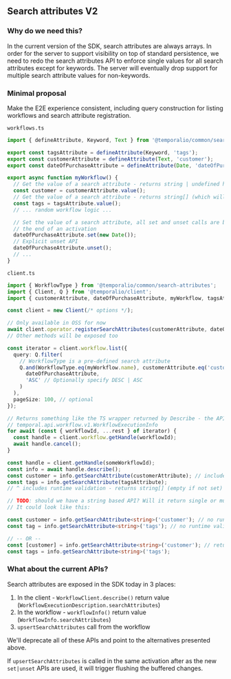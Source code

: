 ## Search attributes V2

### Why do we need this?

In the current version of the SDK, search attributes are always arrays. In order for the server to support visibility
on top of standard persistence, we need to redo the search attributes API to enforce single values for all search
attributes except for keywords. The server will eventually drop support for multiple search attribute values for
non-keywords.

### Minimal proposal

Make the E2E experience consistent, including query construction for listing workflows and search attribute
registration.

`workflows.ts`

```ts
import { defineAttribute, Keyword, Text } from '@temporalio/common/search-attributes';

export const tagsAttribute = defineAttribute(Keyword, 'tags');
export const customerAttribute = defineAttribute(Text, 'customer');
export const dateOfPurchaseAttribute = defineAttribute(Date, 'dateOfPurchase');

export async function myWorkflow() {
  // Get the value of a search attribute - returns string | undefined here
  const customer = customerAttribute.value();
  // Get the value of a search attribute - returns string[] (which will be empty if unset)
  const tags = tagsAttribute.value();
  // ... random workflow logic ...

  // Set the value of a search attribute, all set and unset calls are buffered and flushed out as a single command at
  // the end of an activation
  dateOfPurchaseAttribute.set(new Date());
  // Explicit unset API
  dateOfPurchaseAttribute.unset();
  // ...
}
```

`client.ts`

```ts
import { WorkflowType } from '@temporalio/common/search-attributes';
import { Client, Q } from '@temporalio/client';
import { customerAttribute, dateOfPurchaseAttribute, myWorkflow, tagsAttribute } from './workflows';

const client = new Client(/* options */);

// Only available in OSS for now
await client.operator.registerSearchAttributes(customerAttribute, dateOfPurchaseAttribute);
// Other methods will be exposed too

const iterator = client.workflow.list({
  query: Q.filter(
    // WorkflowType is a pre-defined search attribute
    Q.and(WorkflowType.eq(myWorkflow.name), customerAttribute.eq('customer-id-1234')).orderBy(
      dateOfPurchaseAttribute,
      'ASC' // Optionally specify DESC | ASC
    )
  ),
  pageSize: 100, // optional
});

// Returns something like the TS wrapper returned by Describe - the API returns
// temporal.api.workflow.v1.WorkflowExecutionInfo
for await (const { workflowId, ...rest } of iterator) {
  const handle = client.workflow.getHandle(workflowId);
  await handle.cancel();
}

const handle = client.getHandle(someWorkflowId);
const info = await handle.describe();
const customer = info.getSearchAttribute(customerAttribute); // includes runtime validation - returns string | undefined
const tags = info.getSearchAttribute(tagsAttribute);
// ^ includes runtime validation - returns string[] (empty if not set)

// TODO: should we have a string based API? Will it return single or multiple values?
// It could look like this:

const customer = info.getSearchAttribute<string>('customer'); // no runtime validation - may return undefined
const tag = info.getSearchAttribute<string>('tags'); // no runtime validation - returns first tag or undefined

// -- OR --
const [customer] = info.getSearchAttribute<string>('customer'); // returns an array that may be empty
const tags = info.getSearchAttribute<string>('tags');
```

### What about the current APIs?

Search attributes are exposed in the SDK today in 3 places:

1. In the client - `WorkflowClient.describe()` return value (`WorkflowExecutionDescription.searchAttributes`)
2. In the workflow - `workflowInfo()` return value (`WorkflowInfo.searchAttributes`)
3. `upsertSearchAttributes` call from the workflow

We'll deprecate all of these APIs and point to the alternatives presented above.

If `upsertSearchAttributes` is called in the same activation after as the new `set|unset` APIs are used, it will trigger
flushing the buffered changes.
